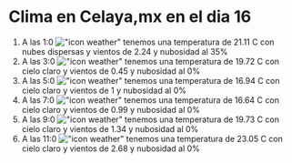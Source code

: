 # Clima en Celaya,mx en el dia 16

1. A las 1:0 !["icon weather"](http://openweathermap.org/img/w/03n.png) tenemos una temperatura de 21.11 C con nubes dispersas y  vientos de 2.24 y nubosidad al 35%
1. A las 3:0 !["icon weather"](http://openweathermap.org/img/w/01n.png) tenemos una temperatura de 19.72 C con cielo claro y  vientos de 0.45 y nubosidad al 0%
1. A las 5:0 !["icon weather"](http://openweathermap.org/img/w/01n.png) tenemos una temperatura de 16.94 C con cielo claro y  vientos de 1 y nubosidad al 0%
1. A las 7:0 !["icon weather"](http://openweathermap.org/img/w/01n.png) tenemos una temperatura de 16.64 C con cielo claro y  vientos de 0.99 y nubosidad al 0%
1. A las 9:0 !["icon weather"](http://openweathermap.org/img/w/01d.png) tenemos una temperatura de 19.73 C con cielo claro y  vientos de 1.34 y nubosidad al 0%
1. A las 11:0 !["icon weather"](http://openweathermap.org/img/w/01d.png) tenemos una temperatura de 23.05 C con cielo claro y  vientos de 2.68 y nubosidad al 0%
